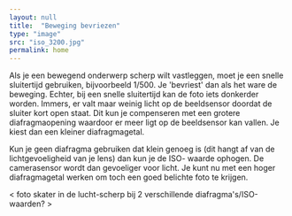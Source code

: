 ```yaml
---
layout: null
title:  "Beweging bevriezen"
type: "image"
src: "iso_3200.jpg"
permalink: home
---
```



Als je een bewegend onderwerp scherp wilt vastleggen, moet je 
een snelle sluitertijd gebruiken, bijvoorbeeld 1/500. Je 'bevriest' 
dan als het ware de beweging. Echter, bij een snelle sluitertijd 
kan de foto iets donkerder worden. Immers, er valt maar weinig 
licht op de beeldsensor doordat de sluiter kort open staat. Dit 
kun je compenseren met een grotere diafragmaopening 
waardoor er meer ligt op de beeldsensor kan vallen. Je kiest dan 
een kleiner diafragmagetal.
 
Kun je geen diafragma gebruiken dat klein genoeg is (dit hangt 
af van de lichtgevoeligheid van je lens) dan kun je de ISO-
waarde ophogen. De camerasensor wordt dan gevoeliger voor 
licht. Je kunt nu met een hoger diafragmagetal werken om toch 
een goed belichte foto te krijgen.

< foto skater in de lucht-scherp bij 2 verschillende 
diafragma's/ISO-waarden? >